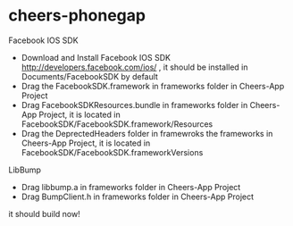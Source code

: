 cheers-phonegap
===============

Facebook IOS SDK

* Download and Install Facebook IOS SDK http://developers.facebook.com/ios/ , it should be installed in Documents/FacebookSDK by default
* Drag the FacebookSDK.framework  in frameworks folder in Cheers-App Project
* Drag FacebookSDKResources.bundle in frameworks folder in Cheers-App Project, it is located in FacebookSDK/FacebookSDK.framework/Resources
* Drag the DeprectedHeaders folder in framewroks the frameworks in Cheers-App Project, it is located in FacebookSDK/FacebookSDK.frameworkVersions


LibBump

* Drag libbump.a in frameworks folder in Cheers-App Project
* Drag BumpClient.h in frameworks folder in Cheers-App Project


it should build now!